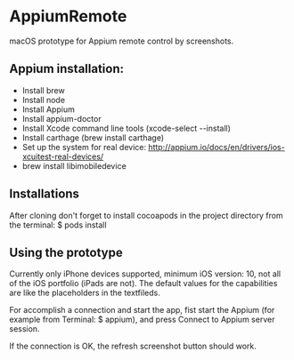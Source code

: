 # AppiumRemote
macOS prototype for Appium remote control by screenshots.

## Appium installation:
- Install brew
- Install node
- Install Appium
- Install appium-doctor
- Install Xcode command line tools (xcode-select --install)
- Install carthage (brew install carthage)
- Set up the system for real device: http://appium.io/docs/en/drivers/ios-xcuitest-real-devices/
- brew install libimobiledevice


## Installations

After cloning don't forget to install cocoapods in the project directory from the terminal: $ pods install 

## Using the prototype
Currently only iPhone devices supported, minimum iOS version: 10, not all of the iOS portfolio (iPads are not).
The default values for the capabilities are like the placeholders in the textfileds.

For accomplish a connection and start the app, fist start the Appium (for example from Terminal: $ appium), and press Connect to Appium server session.

If the connection is OK, the refresh screenshot button should work.
